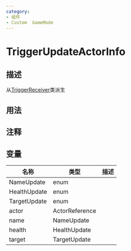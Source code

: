 ```yaml
---
category: 
- 组件
- Custom  GameMode
---
```

# TriggerUpdateActorInfo
## 描述
从[TriggerReceiver](./TriggerReceiver.md)类派生
## 用法

## 注释

## 变量
| 名称 | 类型 | 描述 |
| ----------- | ----------- | ----------- |
| NameUpdate | enum |  |  
| HealthUpdate | enum |  |  
| TargetUpdate | enum |  |  
| actor | ActorReference |  |  
| name | NameUpdate |  |  
| health | HealthUpdate |  |  
| target | TargetUpdate |  |  
